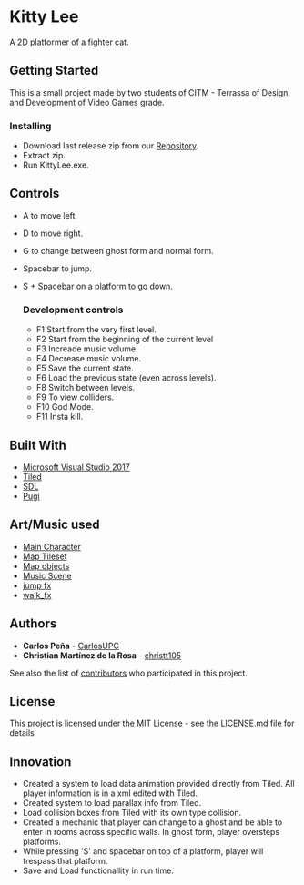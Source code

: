 ﻿# Kitty Lee

A 2D platformer of a fighter cat.

## Getting Started

This is a small project made by two students of CITM - Terrassa of Design and Development of Video Games grade.

### Installing

* Download last release zip from our [Repository](https://github.com/CarlosUPC/Game_Dev_2DPlatformGame/releases).
* Extract zip.
* Run KittyLee.exe.

## Controls

* A to move left.
* D to move right.
* G to change between ghost form and normal form.
* Spacebar to jump.
* S + Spacebar on a platform to go down.

  ### Development controls
  
  * F1 Start from the very first level.
  * F2 Start from the beginning of the current level
  * F3 Increade music volume.
  * F4 Decrease music volume.
  * F5 Save the current state.
  * F6 Load the previous state (even across levels).
  * F8 Switch between levels.
  * F9 To view colliders.
  * F10 God Mode.
  * F11 Insta kill.

## Built With

* [Microsoft Visual Studio 2017](https://visualstudio.microsoft.com/es/vs/)
* [Tiled](https://www.mapeditor.org/)
* [SDL](https://www.libsdl.org/license.php)
* [Pugi](https://pugixml.org/license.html)

## Art/Music used

* [Main Character](https://opengameart.org/content/cat-fighter-sprite-sheet)
* [Map Tileset](https://ansimuz.itch.io/sunny-land-pixel-game-art)
* [Map objects](https://opengameart.org/content/a-platformer-in-the-forest)
* [Music Scene](https://opengameart.org/content/platformer-game-music-pack)
* [jump fx](https://opengameart.org/content/platformer-jumping-sounds)
* [walk_fx](https://freesound.org/people/FxKid2/sounds/362609/)

## Authors

* **Carlos Peña** - [CarlosUPC](https://github.com/CarlosUPC)
* **Christian Martínez de la Rosa** - [christt105](https://github.com/christt105)

See also the list of [contributors](https://github.com/CarlosUPC/Game_Dev_2DPlatformGame/graphs/contributors) who participated in this project.

## License

This project is licensed under the MIT License - see the [LICENSE.md](https://github.com/CarlosUPC/Game_Dev_2DPlatformGame/blob/master/LICENSE) file for details

## Innovation

* Created a system to load data animation provided directly from Tiled. All player information is in a xml edited with Tiled.
* Created system to load parallax info from Tiled.
* Load collision boxes from Tiled with its own type collision.
* Created a mechanic that player can change to a ghost and be able to enter in rooms across specific walls. In ghost form, player oversteps platforms.
* While pressing 'S' and spacebar on top of a platform, player will trespass that platform.
* Save and Load functionallity in run time.